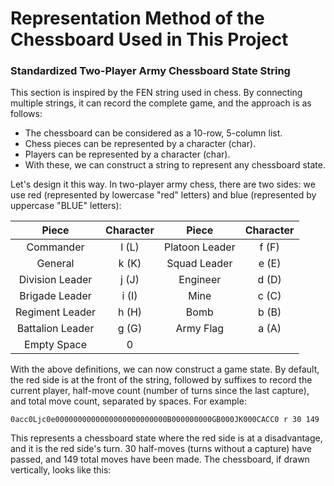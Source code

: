 # Representation Method of the Chessboard Used in This Project

### Standardized Two-Player Army Chessboard State String

This section is inspired by the FEN string used in chess. By connecting multiple strings, it can record the complete game, and the approach is as follows:

- The chessboard can be considered as a 10-row, 5-column list.
- Chess pieces can be represented by a character (char).
- Players can be represented by a character (char).
- With these, we can construct a string to represent any chessboard state.

Let's design it this way. In two-player army chess, there are two sides: we use red (represented by lowercase "red" letters) and blue (represented by uppercase "BLUE" letters):

|      Piece       | Character |     Piece      | Character |
| :--------------: | :-------: | :------------: | :-------: |
|    Commander     |   l (L)   | Platoon Leader |   f (F)   |
|     General      |   k (K)   |  Squad Leader  |   e (E)   |
| Division Leader  |   j (J)   |    Engineer    |   d (D)   |
|  Brigade Leader  |   i (I)   |      Mine      |   c (C)   |
| Regiment Leader  |   h (H)   |      Bomb      |   b (B)   |
| Battalion Leader |   g (G)   |   Army Flag    |   a (A)   |
|   Empty Space    |     0     |                |

With the above definitions, we can now construct a game state. By default, the red side is at the front of the string, followed by suffixes to record the current player, half-move count (number of turns since the last capture), and total move count, separated by spaces. For example:

`0acc0Ljc0e0000000000000000000000000B000000000GB000JK000CACC0 r 30 149`

This represents a chessboard state where the red side is at a disadvantage, and it is the red side's turn. 30 half-moves (turns without a capture) have passed, and 149 total moves have been made. The chessboard, if drawn vertically, looks like this:
